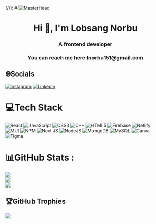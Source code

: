


[//]: #(![MasterHead](https://learntocodewith.me/wp-content/uploads/2021/09/mern-1024x536.png)

<h1 align="center">Hi 👋, I'm Lobsang Norbu</h1> 
<h3 align="center">A frontend developer</h3> 
<h3 align="center">You can reach me here:lnorbu151@gmail.com</h3>

## 🌐Socials
[![Instagram](https://img.shields.io/badge/Instagram-%23E4405F.svg?logo=Instagram&logoColor=white)](https://instagram.com/lobnor_2) [![LinkedIn](https://img.shields.io/badge/LinkedIn-%230077B5.svg?logo=linkedin&logoColor=white)](https://linkedin.com/in/lobnor) 

# 💻Tech Stack
![React](https://img.shields.io/badge/react-%2320232a.svg?style=for-the-badge&logo=react&logoColor=%2361DAFB) ![JavaScript](https://img.shields.io/badge/javascript-%23323330.svg?style=for-the-badge&logo=javascript&logoColor=%23F7DF1E) ![CSS3](https://img.shields.io/badge/css3-%231572B6.svg?style=for-the-badge&logo=css3&logoColor=white) ![C++](https://img.shields.io/badge/c++-%2300599C.svg?style=for-the-badge&logo=c%2B%2B&logoColor=white) ![HTML5](https://img.shields.io/badge/html5-%23E34F26.svg?style=for-the-badge&logo=html5&logoColor=white) ![Firebase](https://img.shields.io/badge/firebase-%23039BE5.svg?style=for-the-badge&logo=firebase) ![Netlify](https://img.shields.io/badge/netlify-%23000000.svg?style=for-the-badge&logo=netlify&logoColor=#00C7B7)  ![MUI](https://img.shields.io/badge/MUI-%230081CB.svg?style=for-the-badge&logo=material-ui&logoColor=white) ![NPM](https://img.shields.io/badge/NPM-%23000000.svg?style=for-the-badge&logo=npm&logoColor=white) ![Next JS](https://img.shields.io/badge/Next-black?style=for-the-badge&logo=next.js&logoColor=white) ![NodeJS](https://img.shields.io/badge/node.js-6DA55F?style=for-the-badge&logo=node.js&logoColor=white)   ![MongoDB](https://img.shields.io/badge/MongoDB-%234ea94b.svg?style=for-the-badge&logo=mongodb&logoColor=white) ![MySQL](https://img.shields.io/badge/mysql-%2300f.svg?style=for-the-badge&logo=mysql&logoColor=white) ![Canva](https://img.shields.io/badge/Canva-%2300C4CC.svg?style=for-the-badge&logo=Canva&logoColor=white) 	![Figma](https://img.shields.io/badge/figma-%23F24E1E.svg?style=for-the-badge&logo=figma&logoColor=white)

# 📊GitHub Stats :
![](https://github-readme-stats.vercel.app/api?username=lobnor2&theme=react&hide_border=true&include_all_commits=false&count_private=true)<br/>
![](https://github-readme-streak-stats.herokuapp.com/?user=lobnor2&theme=react&hide_border=true)<br/>
![](https://github-readme-stats.vercel.app/api/top-langs/?username=lobnor2&theme=react&hide_border=true&include_all_commits=false&count_private=true&layout=compact)


## 🏆GitHub Trophies
![](https://github-profile-trophy.vercel.app/?username=lobnor2&theme=flat&no-frame=false&no-bg=true&margin-w=4)
